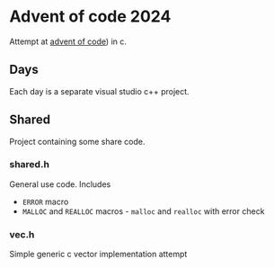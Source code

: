 
# Advent of code 2024
Attempt at [advent of code](https://adventofcode.com/2024)) in c. 

## Days
Each day is a separate visual studio c++ project. 

## Shared
Project containing some share code. 

### shared.h
General use code. Includes
- ```ERROR``` macro
- ```MALLOC``` and ```REALLOC``` macros - ```malloc``` and ```realloc``` 
    with error check

### vec.h
Simple generic c vector implementation attempt

